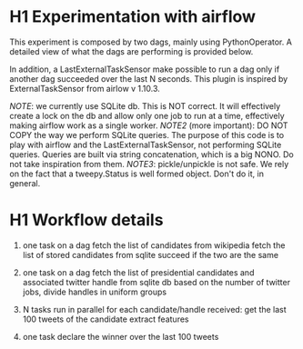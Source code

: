 # H1 Experimentation with airflow

This experiment is composed by two dags, mainly using PythonOperator. A detailed
view of what the dags are performing is provided below.

In addition, a LastExternalTaskSensor make possible to run a dag only if another
dag succeeded over the last N seconds. This plugin is inspired by
ExternalTaskSensor from airlow v 1.10.3.

*NOTE*: we currently use SQLite db. This is NOT correct. It will effectively
create a lock on the db and allow only one job to run at a time, effectively
making airflow work as a single worker.
*NOTE2* (more important): DO NOT COPY the way we perform SQLite queries. The
purpose of this code is to play with airflow and the LastExternalTaskSensor, not
performing SQLite queries. Queries are built via string concatenation, which is
a big NONO. Do not take inspiration from them.
*NOTE3*: pickle/unpickle is not safe. We rely on the fact that a tweepy.Status is
well formed object. Don't do it, in general.

# H1 Workflow details

1. one task on a dag
	fetch the list of candidates from wikipedia
	fetch the list of stored candidates from sqlite
	succeed if the two are the same

1. one task on a dag
	fetch the list of presidential candidates and associated twitter handle from sqlite db
	based on the number of twitter jobs, divide handles in uniform groups
2. N tasks run in parallel
	for each candidate/handle received:
		get the last 100 tweets of the candidate
        extract features
3. one task
	declare the winner over the last 100 tweets
